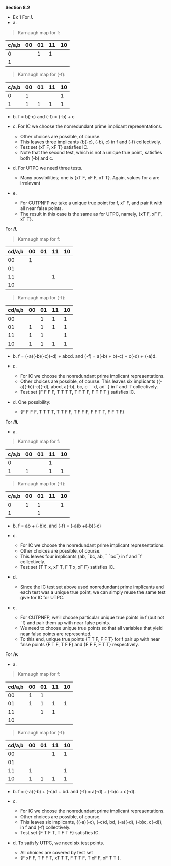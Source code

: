 **Section 8.2**
- Ex 1
For ***i.*** 
- a.
 >  Karnaugh map for f: 

 | c/a,b | 00 | 01 | 11 | 10 |
|--|--|--|--|--|
| 0 |  | 1 | 1 |
| 1 |  |  |   |
>   Karnaugh map for (-f):

 | c/a,b | 00 | 01 | 11 | 10 |
|--|--|--|--|--|
| 0 | 1 |  |  | 1 |
| 1 | 1 | 1 | 1 | 1 |

- b.  f = b(-c)  and (-f) = (-b) + c

- c. For IC we choose the nonredundant prime implicant representations. 
  - Other choices are possible, of course. 
  - This leaves three implicants {b(-c), (-b), c} in f and (-f) collectively. 
  - Test set {xT F, xF T} satisfies IC. 
  - Note that the second test, which is not a unique true point, satisfies both (-b) and c.
- d. For UTPC we need three tests.  
  - Many possibilities; one is {xT F, xF F, xT T}. Again, values for a are irrelevant
- e.  
  -  For CUTPNFP we take a unique true point for f, xT F, and pair it with all near false points. 
  - The result in this case is the same as for UTPC, namely, {xT F, xF F, xT T}.

For ***ii.*** 
>  Karnaugh map for f: 

 | cd/a,b | 00 | 01 | 11 | 10 |
|--|--|--|--|--|
| 00 | 1 |  |  |
| 01 |  |  |   |
| 11 |  |  |  1 |
| 10 |  |  |   |
>   Karnaugh map for (-f):

 | cd/a,b | 00 | 01 | 11 | 10 |
|--|--|--|--|--|
| 00 |  | 1 | 1 | 1 |
|01 | 1 | 1 | 1 | 1 |
| 11 | 1 | 1 |   | 1
| 10 | 1| 1 |  1 | 1

- b. f = (-a)(-b)(-c)(-d) + abcd. and (-f) = a(-b) + b(-c) + c(-d) + (-a)d.
 
 - c. 
   - For IC we choose the nonredundant prime implicant representations.
   -  Other choices are possible, of course. This leaves six implicants {(-a)(-b)(-c)(-d), abcd, a(-b), bc, c ¯ ¯d, ad¯ } in f and ¯f collectively. 
   - Test set {F F F F, T T T T, T F T F, F T F T } satisfies IC. 
  - d. One possibility: 
    - {F F F F, T T T T, T T F F, T F F F, F F T T, F F T F}
   
For ***iii.*** 
- a.
 >  Karnaugh map for f: 

 | c/a,b | 00 | 01 | 11 | 10 |
|--|--|--|--|--|
| 0 |  |  | 1 |
| 1 | 1 |  | 1  | 1
>   Karnaugh map for (-f):

 | c/a,b | 00 | 01 | 11 | 10 |
|--|--|--|--|--|
| 0 | 1 | 1 |  | 1 |
| 1 |  | 1 |  |  |

- b.  f = ab + (-b)c. and (-f) = (-a)b +(-b)(-c)

- c. 
  - For IC we choose the nonredundant prime implicant representations. 
  - Other choices are possible, of course. 
  - This leaves four implicants {ab, ¯bc, ab, ¯ ¯bc¯} in f and ¯f collectively. 
  - Test set {T T x, xF T, F T x, xF F} satisfies IC.
 
 - d. 
   - Since the IC test set above used nonredundant prime implicants and each test was a unique true point, we can simply reuse the same test give for IC for UTPC.

- e. 
  - For CUTPNFP, we’ll choose particular unique true points in f (but not ¯f) and pair them up with near false points. 
  - We need to choose unique true points so that all variables that yield near false points are represented. 
  - To this end, unique true points {T T F, F F T} for f pair up with near false points {F T F, T F F} and {F F F, F T T} respectively.

For ***iv.*** 
- a.
 >  Karnaugh map for f: 

 | cd/a,b | 00 | 01 | 11 | 10 |
|--|--|--|--|--|
| 00 | 1 | 1 |  |
| 01 | 1 | 1 | 1  | 1
| 11 |  | 1 | 1  | 
| 10 | |  |  | 
>   Karnaugh map for (-f):

 | cd/a,b | 00 | 01 | 11 | 10 |
|--|--|--|--|--|
| 00 |  |  | 1 | 1
| 01 |  |  |   | 
| 11 | 1 |  |  | 1
| 10 | 1| 1 | 1 | 1

- b.  f = (-a)(-b) + (-c)d + bd. and (-f) = a(-d) + (-b)c + c(-d).

- c. 
	- For IC we choose the nonredundant prime implicant representations.
	-  Other choices are possible, of course. 
	- This leaves six implicants, {(-a)(-c), (-c)d, bd, (-a)(-d), (-b)c, c(-d)}, in f and (-f) collectively. 
	- Test set {F T F T, T F T F} satisfies IC.

- d. To satisfy UTPC, we need six test points. 
  - All choices are covered by test set 
  - {F xF F, T F F T, xT T T, F T T F, T xF F, xF T T }.
